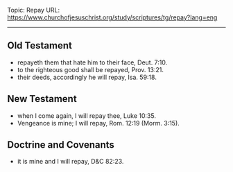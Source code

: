 Topic: Repay
URL: https://www.churchofjesuschrist.org/study/scriptures/tg/repay?lang=eng

---

## Old Testament

- repayeth them that hate him to their face, Deut. 7:10.
- to the righteous good shall be repayed, Prov. 13:21.
- their deeds, accordingly he will repay, Isa. 59:18.

## New Testament

- when I come again, I will repay thee, Luke 10:35.
- Vengeance is mine; I will repay, Rom. 12:19 (Morm. 3:15).

## Doctrine and Covenants

- it is mine and I will repay, D&C 82:23.

